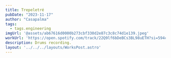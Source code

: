 ```yaml
---
title: Trepeletré
pubDate: "2023-11-17"
author: "Casapalma"
tags:
  - tags.engineering
imgUrl: '@assets/ab67616d0000b273cbf330d2e87c3c8c74d1e139.jpeg'
workUrl: 'https://open.spotify.com/track/22Q9lf6bDeBCs3BL98uETH?si=594c430d000c4b07'
description: Drums recording.
layout: '../../../layouts/WorksPost.astro'
---
```

